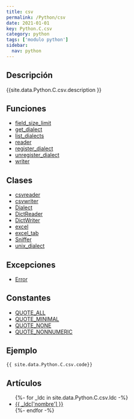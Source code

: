 ```yaml
---
title: csv
permalink: /Python/csv
date: 2021-01-01
key: Python.C.csv
category: python
tags: ['modulo python']
sidebar: 
  nav: python
---
```


## Descripción
{{site.data.Python.C.csv.description }}

## Funciones
* [field_size_limit](/Python/csv/field_size_limit/)
* [get_dialect](/Python/csv/get_dialect/)
* [list_dialects](/Python/csv/list_dialects/)
* [reader](/Python/csv/reader/)
* [register_dialect](/Python/csv/register_dialect/)
* [unregister_dialect](/Python/csv/unregister_dialect/)
* [writer](/Python/csv/writer/)

## Clases
* [csvreader](/Python/csv/csvreader/)
* [csvwriter](/Python/csv/csvwriter/)
* [Dialect](/Python/csv/Dialect/)
* [DictReader](/Python/csv/DictReader/)
* [DictWriter](/Python/csv/DictWriter/)
* [excel](/Python/csv/excel/)
* [excel_tab](/Python/csv/excel_tab/)
* [Sniffer](/Python/csv/Sniffer/)
* [unix_dialect](/Python/csv/unix_dialect/)

## Excepciones
* [Error](/Python/csv/Error/)

## Constantes
* [QUOTE_ALL](/Python/csv/QUOTE_ALL/)
* [QUOTE_MINIMAL](/Python/csv/QUOTE_MINIMAL/)
* [QUOTE_NONE](/Python/csv/QUOTE_NONE/)
* [QUOTE_NONNUMERIC](/Python/csv/QUOTE_NONNUMERIC/)

## Ejemplo
~~~python
{{ site.data.Python.C.csv.code}}
~~~

## Artículos
<ul>
{%- for _ldc in site.data.Python.C.csv.ldc -%}
   <li>
       <a href="{{_ldc['url'] }}">{{ _ldc['nombre'] }}</a>
   </li>
{%- endfor -%}
</ul>
